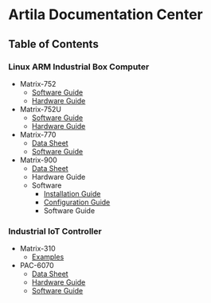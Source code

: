 # Artila Documentation Center

## Table of Contents
### Linux ARM Industrial Box Computer
  - Matrix-752
    - [Software Guide](matrix752/software_guide.md)
    - [Hardware Guide](matrix752/Hardware_guide.md)
  - Matrix-752U
    - [Software Guide](matrix752U/software_guide.md)
    - [Hardware Guide](matrix752U/hardware_guide.md)
  - Matrix-770
    - [Data Sheet](matrix770/datasheet.md)
    - [Software Guide](matrix770/software_guide.md)
  - Matrix-900
    - [Data Sheet](matrix900/datasheet.md)
    - Hardware Guide
    - Software
      - [Installation Guide](matrix900/installation.md)
      - [Configuration Guide](matrix900/configuration.md)
      - Software Guide
        
### Industrial IoT Controller
  - Matrix-310
      - [Examples](matrix310)
  - PAC-6070
      - [Data Sheet](pac6070/datasheet.md)
      - [Hardware Guide](pac6070/hardware_guide.md)
      - [Software Guide](pac6070/software_guide.md)

        
